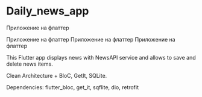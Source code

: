# Daily_news_app

Приложение на флаттер

Приложение на флаттер
Приложение на флаттер
Приложение на флаттер


This Flutter app displays news with NewsAPI service and allows to save and delete news items.

<p>Clean Architecture + BloC, GetIt, SQLite.</p>
<p>Dependencies: flutter_bloc, get_it, sqflite, dio, retrofit</p>

